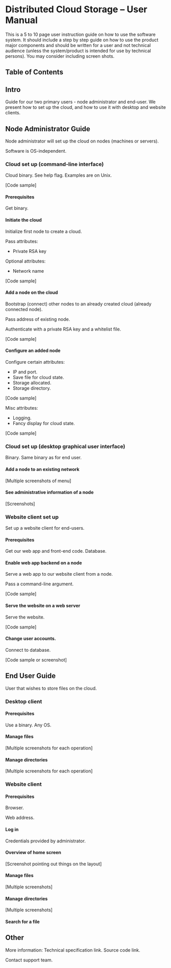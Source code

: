 # Distributed Cloud Storage – User Manual

This is a 5 to 10 page user instruction guide on how to use the software system. It should include a step by step guide on how to use the product major components and should be written for a user and not technical audience (unless the system/product is intended for use by technical persons). You may consider including screen shots. 

## Table of Contents

## Intro

Guide for our two primary users - node administrator and end-user.
We present how to set up the cloud, and how to use it with desktop and website clients.

## Node Administrator Guide

Node administrator will set up the cloud on nodes (machines or servers).

Software is OS-independent. 

### Cloud set up (command-line interface)

Cloud binary. See help flag. Examples are on Unix.

[Code sample]

#### Prerequisites

Get binary.

#### Initiate the cloud

Initialize first node to create a cloud.

Pass attributes:
* Private RSA key

Optional attributes:
* Network name

[Code sample]

#### Add a node on the cloud

Bootstrap (connect) other nodes to an already created cloud (already connected node).

Pass address of existing node.

Authenticate with a private RSA key and a whitelist file.

[Code sample]

#### Configure an added node

Configure certain attributes:
* IP and port.
* Save file for cloud state.
* Storage allocated.
* Storage directory.

[Code sample]

Misc attributes:
* Logging.
* Fancy display for cloud state.

[Code sample]

### Cloud set up (desktop graphical user interface)

Binary. Same binary as for end user.

#### Add a node to an existing network

[Multiple screenshots of menu]

#### See administrative information of a node

[Screenshots]

### Website client set up

Set up a website client for end-users.

#### Prerequisites

Get our web app and front-end code. Database.

#### Enable web app backend on a node

Serve a web app to our website client from a node.

Pass a command-line argument.

[Code sample]

#### Serve the website on a web server

Serve the website.

[Code sample]

#### Change user accounts.

Connect to database.

[Code sample or screenshot]

## End User Guide

User that wishes to store files on the cloud.

### Desktop client

#### Prerequisites
    
Use a binary. Any OS.

#### Manage files

[Multiple screenshots for each operation]

#### Manage directories

[Multiple screenshots for each operation]

### Website client

#### Prerequisites

Browser.

Web address.

#### Log in

Credentials provided by administrator.

#### Overview of home screen

[Screenshot pointing out things on the layout]

#### Manage files

[Multiple screenshots]

#### Manage directories

[Multiple screenshots]

#### Search for a file

## Other

More information:
Technical specification link. Source code link.

Contact support team.
